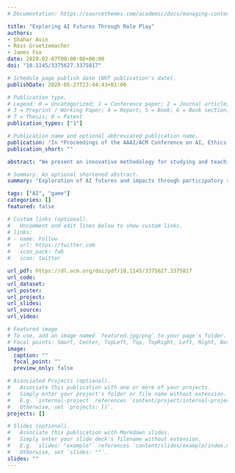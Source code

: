 ```yaml
---
# Documentation: https://sourcethemes.com/academic/docs/managing-content/

title: "Exploring AI Futures Through Role Play"
authors:
- Shahar Avin
- Ross Gruetzemacher
- James Fox
date: 2020-02-07T00:00:00+00:00
doi: "10.1145/3375627.3375817"

# Schedule page publish date (NOT publication's date).
publishDate: 2020-05-27T23:44:43+01:00

# Publication type.
# Legend: 0 = Uncategorized; 1 = Conference paper; 2 = Journal article;
# 3 = Preprint / Working Paper; 4 = Report; 5 = Book; 6 = Book section;
# 7 = Thesis; 8 = Patent
publication_types: ["1"]

# Publication name and optional abbreviated publication name.
publication: "In *Proceedings of the AAAI/ACM Conference on AI, Ethics, and Society*"
publication_short: ""

abstract: "We present an innovative methodology for studying and teaching the impacts of AI through a role-play game. The game serves two primary purposes: 1) training AI developers and AI policy professionals to reflect on and prepare for future social and ethical challenges related to AI and 2) exploring possible futures involving AI technology development, deployment, social impacts, and governance. While the game currently focuses on the inter-relations between short-, mid- and long- term impacts of AI, it has potential to be adapted for a broad range of scenarios, exploring in greater depths issues of AI policy research and affording training within organizations. The game presented here has undergone two years of development and has been tested through over 30 events involving between 3 and 70 participants. The game is under active development, but preliminary findings suggest that role-play is a promising methodology for both exploring AI futures and training individuals and organizations in thinking about, and reflecting on, the impacts of AI and strategic mistakes that can be avoided today."

# Summary. An optional shortened abstract.
summary: "Exploration of AI futures and impacts through participatory role-play simulation."

tags: ["AI", "game"]
categories: []
featured: false

# Custom links (optional).
#   Uncomment and edit lines below to show custom links.
# links:
# - name: Follow
#   url: https://twitter.com
#   icon_pack: fab
#   icon: twitter

url_pdf: https://dl.acm.org/doi/pdf/10.1145/3375627.3375817
url_code:
url_dataset:
url_poster:
url_project:
url_slides:
url_source:
url_video:

# Featured image
# To use, add an image named `featured.jpg/png` to your page's folder. 
# Focal points: Smart, Center, TopLeft, Top, TopRight, Left, Right, BottomLeft, Bottom, BottomRight.
image:
  caption: ""
  focal_point: ""
  preview_only: false

# Associated Projects (optional).
#   Associate this publication with one or more of your projects.
#   Simply enter your project's folder or file name without extension.
#   E.g. `internal-project` references `content/project/internal-project/index.md`.
#   Otherwise, set `projects: []`.
projects: []

# Slides (optional).
#   Associate this publication with Markdown slides.
#   Simply enter your slide deck's filename without extension.
#   E.g. `slides: "example"` references `content/slides/example/index.md`.
#   Otherwise, set `slides: ""`.
slides: ""
---
```

